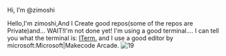 Hi, I’m @zimoshi

Hello,I'm zimoshi,And I Create good repos(some of the repos are Private)and...
WAIT!I'm not done yet!
I'm using a good terminal....
I can tell you what the terminal is:
[ITerm.](https://github.com/zimoshi/zimoshi/files/14155661/iTerm2-3_4_23.zip)
and I use a good editor by microsoft:Microsoft|Makecode Arcade.
![19](https://github.com/zimoshi/zimoshi/assets/153401092/5987078b-edab-4a64-9195-c83b4928fa5c)

